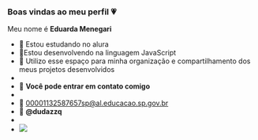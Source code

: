 ### Boas vindas ao meu perfil 💗

Meu nome é **Eduarda Menegari**

- 📖 Estou estudando no alura 
- 🔭Estou desenvolvendo na linguagem JavaScript
- 🌱 Utilizo esse espaço para minha organização e compartilhamento dos meus projetos desenvolvidos 
-
- 📧 **Você pode entrar em contato comigo**
-
- 🤔 00001132587657sp@al.educacao.sp.gov.br
- 💬 **@dudazzq**
- 
-  ![](https://tenor.com/pt-BR/view/twilight-gif-18289955)
